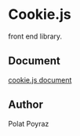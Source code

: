 # Cookie.js
front end library.

## Document
[cookie.js document](https://confident-stonebraker-e9a3d9.netlify.app/)

## Author
Polat Poyraz